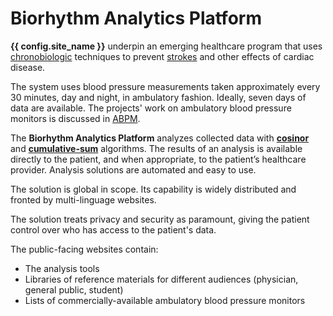 # Biorhythm Analytics Platform

**{{ config.site_name }}** underpin an emerging healthcare program that uses [chronobiologic](../../glossary/#chronobiology) techniques to prevent [strokes](../../glossary/#stroke) and other effects of cardiac disease.

The system uses blood pressure measurements taken approximately every 30 minutes, day and night, in ambulatory fashion. Ideally, seven days of data are available. The projects' work on ambulatory blood pressure monitors is discussed in [ABPM](../../abpm/).

The **Biorhythm Analytics Platform** analyzes collected data with **[cosinor](../../algorithms/cosinor.md)** and **[cumulative-sum](../../algorithms/cusum.md)** algorithms. The results of an analysis is available directly to the patient, and when appropriate, to the patient’s healthcare provider. Analysis solutions are automated and easy to use.

The solution is global in scope. Its capability is widely distributed and fronted by multi-linguage websites.

The solution treats privacy and security as paramount, giving the patient control over who has access to the patient's data.

The public-facing websites contain:

* The analysis tools
* Libraries of reference materials for different audiences (physician, general public, student)
* Lists of commercially-available ambulatory blood pressure monitors
